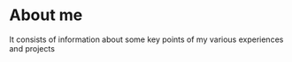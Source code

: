 # About me
It consists of information about some key points of my various experiences and projects  
